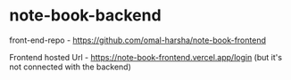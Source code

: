 # note-book-backend

front-end-repo -  https://github.com/omal-harsha/note-book-frontend

 
Frontend hosted Url - https://note-book-frontend.vercel.app/login  (but it's not connected with the backend)
